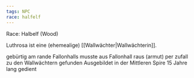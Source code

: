 ```yaml
---
tags: NPC
race: halfelf
---
```

Race: Halbelf (Wood)


Luthrosa ist eine (ehemealige) [[Wallwächter|Wallwächterin]].



gebürtig am rande Fallonhalls
musste aus Fallonhall raus (armut)
per zufall zu den Wallwächtern gefunden
Ausgebildet in der Mittleren Spire
15 Jahre lang gedient

